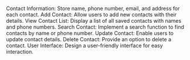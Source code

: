 Contact Information: Store name, phone number, email, and address for each contact.
 Add Contact: Allow users to add new contacts with their details.
 View Contact List: Display a list of all saved contacts with names and phone numbers.
 Search Contact: Implement a search function to find contacts by name or phone number.
 Update Contact: Enable users to update contact details.
 Delete Contact: Provide an option to delete a contact.
 User Interface: Design a user-friendly interface for easy interaction.
